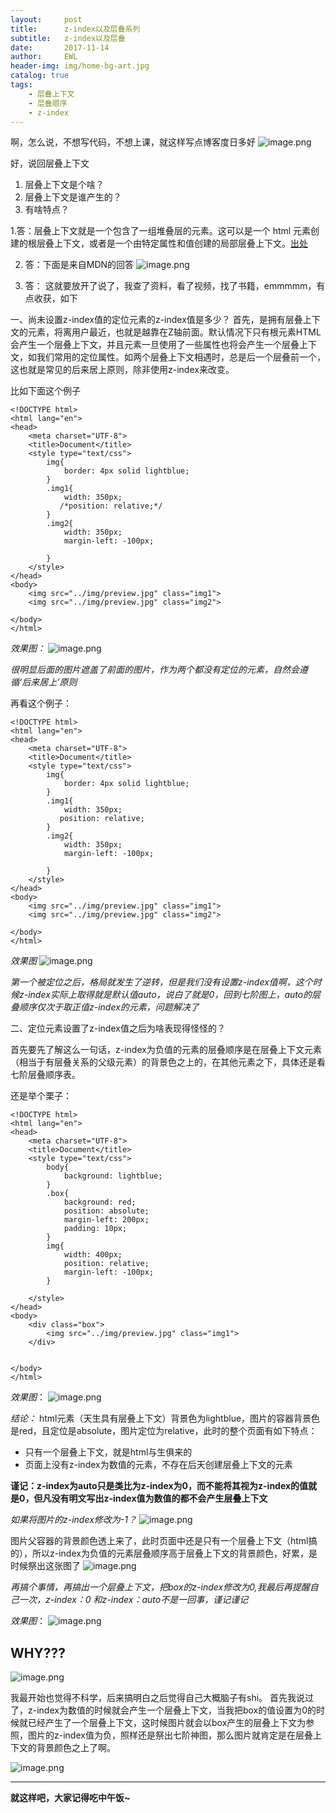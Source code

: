 ```yaml
---
layout:     post
title:      z-index以及层叠系列
subtitle:   z-index以及层叠
date:       2017-11-14
author:     EWL
header-img: img/home-bg-art.jpg
catalog: true
tags:
    - 层叠上下文 
    - 层叠顺序  
    - z-index   
---
```


啊，怎么说，不想写代码，不想上课，就这样写点博客度日多好
![image.png](http://upload-images.jianshu.io/upload_images/7930564-8630740cddb5b262.png?imageMogr2/auto-orient/strip%7CimageView2/2/w/1240)

好，说回层叠上下文
1. 层叠上下文是个啥？
2. 层叠上下文是谁产生的？
3. 有啥特点？

1.答：层叠上下文就是一个包含了一组堆叠层的元素。这可以是一个 html 元素创建的根层叠上下文，或者是一个由特定属性和值创建的局部层叠上下文。[出处](http://web.jobbole.com/84915/)

2. 答：下面是来自MDN的回答
![image.png](http://upload-images.jianshu.io/upload_images/7930564-a5b664906664b4ba.png?imageMogr2/auto-orient/strip%7CimageView2/2/w/1240)

3. 答： 这就要放开了说了，我查了资料，看了视频，找了书籍，emmmmm，有点收获，如下


一、尚未设置z-index值的定位元素的z-index值是多少？
首先，是拥有层叠上下文的元素，将离用户最近，也就是越靠在Z轴前面。默认情况下只有根元素HTML会产生一个层叠上下文，并且元素一旦使用了一些属性也将会产生一个层叠上下文，如我们常用的定位属性。如两个层叠上下文相遇时，总是后一个层叠前一个，这也就是常见的后来居上原则，除非使用z-index来改变。

比如下面这个例子
```
<!DOCTYPE html>
<html lang="en">
<head>
    <meta charset="UTF-8">
    <title>Document</title>
    <style type="text/css">
        img{
            border: 4px solid lightblue;
        }
        .img1{
            width: 350px;
           /*position: relative;*/
        }
        .img2{
            width: 350px;   
            margin-left: -100px;         
            
        }
    </style>
</head>
<body>
    <img src="../img/preview.jpg" class="img1">
    <img src="../img/preview.jpg" class="img2">
    
</body>
</html>
```
*效果图：*
![image.png](http://upload-images.jianshu.io/upload_images/7930564-2ba680423ba927e2.png?imageMogr2/auto-orient/strip%7CimageView2/2/w/1240)

*很明显后面的图片遮盖了前面的图片，作为两个都没有定位的元素，自然会遵循‘后来居上’原则*

再看这个例子：
```
<!DOCTYPE html>
<html lang="en">
<head>
    <meta charset="UTF-8">
    <title>Document</title>
    <style type="text/css">
        img{
            border: 4px solid lightblue;
        }
        .img1{
            width: 350px;
           position: relative;
        }
        .img2{
            width: 350px;   
            margin-left: -100px;         
            
        }
    </style>
</head>
<body>
    <img src="../img/preview.jpg" class="img1">
    <img src="../img/preview.jpg" class="img2">
    
</body>
</html>
```

*效果图*
![image.png](http://upload-images.jianshu.io/upload_images/7930564-07d9f3790797263b.png?imageMogr2/auto-orient/strip%7CimageView2/2/w/1240)

*第一个被定位之后，格局就发生了逆转，但是我们没有设置z-index值啊，这个时候z-index实际上取得就是默认值auto，说白了就是0，回到七阶图上，auto的层叠顺序仅次于取正值z-index的元素，问题解决了*

二、定位元素设置了z-index值之后为啥表现得怪怪的？

首先要先了解这么一句话，z-index为负值的元素的层叠顺序是在层叠上下文元素（相当于有层叠关系的父级元素）的背景色之上的，在其他元素之下，具体还是看七阶层叠顺序表。

还是举个栗子：

```
<!DOCTYPE html>
<html lang="en">
<head>
    <meta charset="UTF-8">
    <title>Document</title>
    <style type="text/css">
        body{
            background: lightblue;
        }
        .box{
            background: red;
            position: absolute;
            margin-left: 200px;
            padding: 10px;
        }
        img{
            width: 400px;
            position: relative;
            margin-left: -100px;
        }
        
    </style>
</head>
<body>
    <div class="box">
        <img src="../img/preview.jpg" class="img1">
    </div>
    
    
</body>
</html>
```

*效果图*：
![image.png](http://upload-images.jianshu.io/upload_images/7930564-d81e997a1f0c083a.png?imageMogr2/auto-orient/strip%7CimageView2/2/w/1240)

*结论：*
html元素（天生具有层叠上下文）背景色为lightblue，图片的容器背景色是red，且定位是absolute，图片定位为relative，此时的整个页面有如下特点：
* 只有一个层叠上下文，就是html与生俱来的
* 页面上没有z-index为数值的元素，不存在后天创建层叠上下文的元素


**谨记：z-index为auto只是类比为z-index为0，而不能将其视为z-index的值就是0，但凡没有明文写出z-index值为数值的都不会产生层叠上下文**

*如果将图片的z-index修改为-1？*
![image.png](http://upload-images.jianshu.io/upload_images/7930564-8f704557dac9da0e.png?imageMogr2/auto-orient/strip%7CimageView2/2/w/1240)

图片父容器的背景颜色透上来了，此时页面中还是只有一个层叠上下文（html搞的），所以z-index为负值的元素层叠顺序高于层叠上下文的背景颜色，好累，是时候祭出这张图了
![image.png](http://upload-images.jianshu.io/upload_images/7930564-cd25e751bff1179a.png?imageMogr2/auto-orient/strip%7CimageView2/2/w/1240)

*再搞个事情，再搞出一个层叠上下文，把box的z-index修改为0,我最后再提醒自己一次，z-index：0 和z-index：auto不是一回事，谨记谨记*

*效果图*：
![image.png](http://upload-images.jianshu.io/upload_images/7930564-a5f842029deb5433.png?imageMogr2/auto-orient/strip%7CimageView2/2/w/1240)
##   WHY???
![image.png](http://upload-images.jianshu.io/upload_images/7930564-69d7b73a76947fda.png?imageMogr2/auto-orient/strip%7CimageView2/2/w/1240)

我最开始也觉得不科学，后来搞明白之后觉得自己大概脑子有shi。
首先我说过了，z-index为数值的时候就会产生一个层叠上下文，当我把box的值设置为0的时候就已经产生了一个层叠上下文，这时候图片就会以box产生的层叠上下文为参照，图片的z-index值为负，照样还是祭出七阶神图，那么图片就肯定是在层叠上下文的背景颜色之上了啊。

![image.png](http://upload-images.jianshu.io/upload_images/7930564-cd25e751bff1179a.png?imageMogr2/auto-orient/strip%7CimageView2/2/w/1240)

****

**就这样吧，大家记得吃中午饭~**


